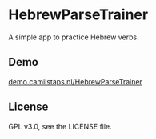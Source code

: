 # HebrewParseTrainer

A simple app to practice Hebrew verbs.

## Demo

[demo.camilstaps.nl/HebrewParseTrainer][demo]

## License

GPL v3.0, see the LICENSE file.

[demo]: https://demo.camilstaps.nl/HebrewParseTrainer

